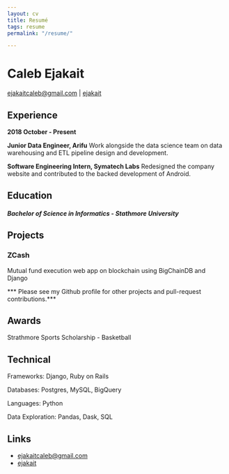 ```yaml
---
layout: cv
title: Resumé
tags: resume
permalink: "/resume/"

---
```

# Caleb Ejakait

<div id="webaddress"> <a href="mailto:ejakaitcaleb@gmail.com">ejakaitcaleb@gmail.com</a> | <i class="fa fa-github"></i> <a href="http://github.com/ejakait">ejakait</a>

</div>

## Experience

**2018 October - Present** 

**Junior Data Engineer, Arifu**  Work alongside the data science team on data warehousing and ETL pipeline design and development.

**Software Engineering Intern, Symatech Labs** Redesigned the company website and contributed to the backed development of Android.

## Education

##### **Bachelor of Science in Informatics - Stathmore University**

## Projects

### ZCash

Mutual fund execution web app on blockchain using BigChainDB and Django

\*** Please see my Github profile for other projects and pull-request contributions.***

## Awards

Strathmore Sports Scholarship - Basketball

## Technical

Frameworks: Django, Ruby on Rails

Databases: Postgres, MySQL, BigQuery

Languages: Python

Data Exploration: Pandas, Dask, SQL

## Links

* <i class="fa fa-envelope"></i> <a href="mailto:ejakaitcaleb@gmail.com">ejakaitcaleb@gmail.com</a><br />
* <i class="fa fa-github"></i> <a href="http://github.com/ejakait">ejakait</a><br />

<!-- ### Footer

Last updated: August 2020-->